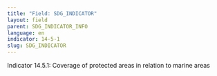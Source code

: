 ```yaml
---
title: "Field: SDG_INDICATOR"
layout: field
parent: SDG_INDICATOR_INFO
language: en
indicator: 14-5-1
slug: SDG_INDICATOR
---
```

Indicator 14.5.1: Coverage of protected areas in relation to marine areas
